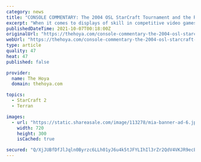 ```yaml
---
category: news
title: "CONSOLE COMMENTARY: The 2004 OSL StarCraft Tournament and the Rise of the Bunker Rush"
excerpt: "When it comes to displays of skill in competitive video games, no genre has more exciting moments of genius strategic play than real-time strategy games. Referred to colloquially as RTS games, these games are complex and challenging because they require calculated forethought and technical skill to realize tactical goals involved in overcoming opponents."
publishedDateTime: 2021-10-07T00:18:00Z
originalUrl: "https://thehoya.com/console-commentary-the-2004-osl-starcraft-tournament-and-the-rise-of-the-bunker-rush/"
webUrl: "https://thehoya.com/console-commentary-the-2004-osl-starcraft-tournament-and-the-rise-of-the-bunker-rush/"
type: article
quality: 47
heat: 47
published: false

provider:
  name: The Hoya
  domain: thehoya.com

topics:
  - StarCraft 2
  - Terran

images:
  - url: "https://static.shareasale.com/image/113278/mia-banner-ad-6.jpg"
    width: 720
    height: 300
    isCached: true

secured: "Q/XjJUBfDfJlJqln0Byrzc6LLh01yJ6u4k5tJFYLIhIl3rZr2QdV4VKJR9ecE/nVKHI4BSwkWMhN5bYIcpN4Ns0s1BOYc8EmVGXgozKsAduEb8kCqW0WyZMSgI55JOIKxWF9wqEj8RN47guLf0eS5pa5xTZDx+FqEgcdAwUhTj4I4Xq8dn8qiBgy13PZDtMbMqT+Mdhv+T3s11lg5EGH9s+sMJtBzevnKaImVr6YPsCyzxFq2kg2BYLuOLRpnTuTKXX9wH0QjdKqXG2FAf/HfHoIFvuWkW5J/IwyDudIR2/m4cVKQFRg9wWz2Mw9OKhvOsy7MqZHUS7ro8rw29u/qslEaAzPnZSV9ZSNDsy+kJA=;Cd+jJ2D1xtJMkn93dpXaQA=="
---
```


